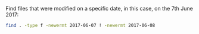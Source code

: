 Find files that were modified on a specific date, in this case, on the 7th June 2017:

```sh
find . -type f -newermt 2017-06-07 ! -newermt 2017-06-08
```
